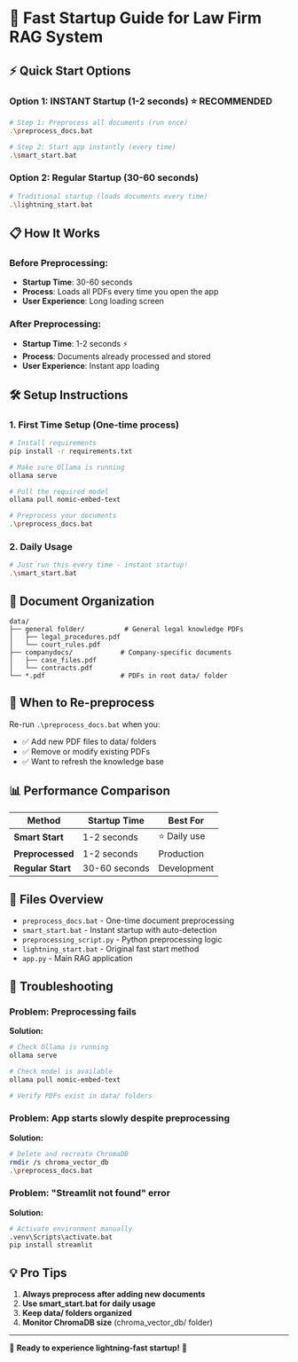 # 🚀 Fast Startup Guide for Law Firm RAG System

## ⚡ Quick Start Options

### Option 1: INSTANT Startup (1-2 seconds) ⭐ RECOMMENDED
```bash
# Step 1: Preprocess all documents (run once)
.\preprocess_docs.bat

# Step 2: Start app instantly (every time)
.\smart_start.bat
```

### Option 2: Regular Startup (30-60 seconds)
```bash
# Traditional startup (loads documents every time)
.\lightning_start.bat
```

## 📋 How It Works

### Before Preprocessing:
- **Startup Time**: 30-60 seconds
- **Process**: Loads all PDFs every time you open the app
- **User Experience**: Long loading screen

### After Preprocessing:
- **Startup Time**: 1-2 seconds ⚡
- **Process**: Documents already processed and stored
- **User Experience**: Instant app loading

## 🛠️ Setup Instructions

### 1. First Time Setup (One-time process)
```bash
# Install requirements
pip install -r requirements.txt

# Make sure Ollama is running
ollama serve

# Pull the required model
ollama pull nomic-embed-text

# Preprocess your documents
.\preprocess_docs.bat
```

### 2. Daily Usage
```bash
# Just run this every time - instant startup!
.\smart_start.bat
```

## 📁 Document Organization

```
data/
├── general folder/          # General legal knowledge PDFs
│   ├── legal_procedures.pdf
│   └── court_rules.pdf
├── companydocs/            # Company-specific documents
│   ├── case_files.pdf
│   └── contracts.pdf
└── *.pdf                   # PDFs in root data/ folder
```

## 🔄 When to Re-preprocess

Re-run `.\preprocess_docs.bat` when you:
- ✅ Add new PDF files to data/ folders
- ✅ Remove or modify existing PDFs
- ✅ Want to refresh the knowledge base

## 📊 Performance Comparison

| Method | Startup Time | Best For |
|--------|-------------|----------|
| **Smart Start** | 1-2 seconds | ⭐ Daily use |
| **Preprocessed** | 1-2 seconds | Production |
| **Regular Start** | 30-60 seconds | Development |

## 🎯 Files Overview

- `preprocess_docs.bat` - One-time document preprocessing
- `smart_start.bat` - Instant startup with auto-detection
- `preprocessing_script.py` - Python preprocessing logic
- `lightning_start.bat` - Original fast start method
- `app.py` - Main RAG application

## 🚨 Troubleshooting

### Problem: Preprocessing fails
**Solution:**
```bash
# Check Ollama is running
ollama serve

# Check model is available
ollama pull nomic-embed-text

# Verify PDFs exist in data/ folders
```

### Problem: App starts slowly despite preprocessing
**Solution:**
```bash
# Delete and recreate ChromaDB
rmdir /s chroma_vector_db
.\preprocess_docs.bat
```

### Problem: "Streamlit not found" error
**Solution:**
```bash
# Activate environment manually
.venv\Scripts\activate.bat
pip install streamlit
```

## 💡 Pro Tips

1. **Always preprocess after adding new documents**
2. **Use smart_start.bat for daily usage**
3. **Keep data/ folders organized**
4. **Monitor ChromaDB size** (chroma_vector_db/ folder)

---

🎉 **Ready to experience lightning-fast startup!** 🎉
